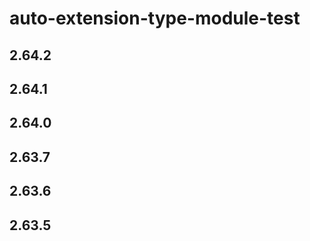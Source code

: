 # auto-extension-type-module-test

## 2.64.2

## 2.64.1

## 2.64.0

## 2.63.7

## 2.63.6

## 2.63.5
